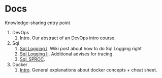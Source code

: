 # Docs

Knowledge-sharing entry point

1. DevOps 
    1.  [Intro](/devops/basics.md). Our abstract of an DevOps intro [course](https://openedx.microsoft.com/courses/course-v1:Microsoft+DevOps200.1+2017_T2/info).
2. Sql
    1. [Sql Logging I](/sql/Sql-Logging-I.md). Wiki post about how to do Sql Logging right
    2. [Sql Logging II](/sql/Sql-Logging-II.md). Additional advises for tracing.
    3. [Sql_SPROC](/sql/Sql-SPROC.md).
3. Docker
    1. [Intro](/docker/Intro.md). General explanations about docker concepts + cheat sheet.
